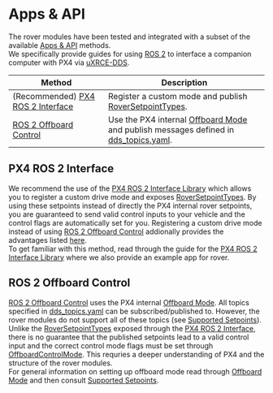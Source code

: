 # Apps & API
The rover modules have been tested and integrated with a subset of the available [Apps & API](../middleware/index.md) methods. \
We specifically provide guides for using [ROS 2](../ros2/index.md) to interface a companion computer with PX4 via [uXRCE-DDS](../middleware/uxrce_dds.md).

| Method                                                    | Description                                                                                                                                       |
| --------------------------------------------------------- | ------------------------------------------------------------------------------------------------------------------------------------------------- |
| (Recommended) [PX4 ROS 2 Interface](#px4-ros-2-interface) | Register a custom mode and publish [RoverSetpointTypes](../ros2/px4_ros2_control_interface.md#experimental-rover-setpoints).                      |
| [ROS 2 Offboard Control](#ros-2-offboard-control)         | Use the PX4 internal [Offboard Mode](../flight_modes/offboard.md) and publish messages defined in [dds_topics.yaml](../middleware/dds_topics.md). |

## PX4 ROS 2 Interface
We recommend the use of the [PX4 ROS 2 Interface Library](../ros2/px4_ros2_interface_lib.md) which allows you to register a custom drive mode and exposes [RoverSetpointTypes](../ros2/px4_ros2_control_interface.md#experimental-rover-setpoints). By using these setpoints instead of directly the PX4 internal rover setpoints, you are guaranteed to send valid control inputs to your vehicle and the control flags are automatically set for you.
Registering a custom drive mode instead of using [ROS 2 Offboard Control](#ros-2-offboard-control) addionally provides the advantages listed [here](../concept/flight_modes.md#internal-vs-external-modes). \
To get familiar with this method, read through the guide for the [PX4 ROS 2 Interface Library](../ros2/px4_ros2_interface_lib.md) where we also provide an example app for rover.

## ROS 2 Offboard Control
[ROS 2 Offboard Control](../ros2/offboard_control.md) uses the PX4 internal [Offboard Mode](../flight_modes/offboard.md). All topics specified in [dds_topics.yaml](../middleware/dds_topics.md) can be subscribed/published to. However, the rover modules do not support all of these topics (see [Supported Setpoints](../flight_modes/offboard.md#rover)).
Unlike the [RoverSetpointTypes](../ros2/px4_ros2_control_interface.md#experimental-rover-setpoints) exposed through the [PX4 ROS 2 Interface](#px4-ros-2-interface), there is no guarantee that the published setpoints lead to a valid control input and the correct control mode flags must be set through [OffboardControlMode](../msg_docs/OffboardControlMode.md). This requries a deeper understanding of PX4 and the structure of the rover modules. \
For general information on setting up offboard mode read through [Offboard Mode](../flight_modes/offboard.md) and then consult [Supported Setpoints](../flight_modes/offboard.md#rover).
